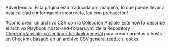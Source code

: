 Advertencia: ¡Esta página está traducida por máquina, lo que puede llevar a baja calidad o información incorrecta, lea con precaución!

#Como crear un archivo CSV con la Colección Ansible Este howTo describe el archivo Playbook hosts-and-folders.yml de la Repository [Checkmk/ansible-collection-checkmk.general](https://github.com/Checkmk/ansible-collection-checkmk.general/blob/playbooks/demo/hosts-and-folders.yml) para crear carpetas y hosts en Checkmk basado en un archivo CSV.general.read_cs. cocks.
